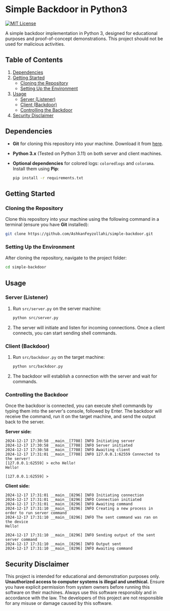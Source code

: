 # Simple Backdoor in Python3

[![MIT License](https://img.shields.io/badge/license-MIT-blue.svg)](https://opensource.org/licenses/MIT/)

A simple backdoor implementation in Python 3, designed for educational purposes and proof-of-concept demonstrations. This project should not be used for malicious activities.

## Table of Contents

1. [Dependencies](#dependencies)
2. [Getting Started](#getting-started)
   - [Cloning the Repository](#cloning-the-repository)
   - [Setting Up the Environment](#setting-up-the-environment)
3. [Usage](#usage)
   - [Server (Listener)](#server-listener)
   - [Client (Backdoor)](#client-backdoor)
   - [Controlling the Backdoor](#controlling-the-backdoor)
4. [Security Disclaimer](#security-disclaimer)

## Dependencies

- **Git** for cloning this repository into your machine. Download it from [here](https://git-scm.com/downloads).
- **Python 3.x** (Tested on Python 3.11) on both server and client machines.
- **Optional dependencies** for colored logs: `coloredlogs` and `colorama`. Install them using **Pip**:

  ```bash
  pip install -r requirements.txt
  ```

## Getting Started

### Cloning the Repository

Clone this repository into your machine using the following command in a terminal (ensure you have **Git** installed):

```bash
git clone https://github.com/AshkanFeyzollahi/simple-backdoor.git
```

### Setting Up the Environment

After cloning the repository, navigate to the project folder:

```bash
cd simple-backdoor
```

## Usage

### Server (Listener)

1. Run `src/server.py` on the server machine:

   ```bash
   python src/server.py
   ```

2. The server will initiate and listen for incoming connections. Once a client connects, you can start sending shell commands.

### Client (Backdoor)

1. Run `src/backdoor.py` on the target machine:

   ```bash
   python src/backdoor.py
   ```

2. The backdoor will establish a connection with the server and wait for commands.

### Controlling the Backdoor

Once the backdoor is connected, you can execute shell commands by typing them into the server's console, followed by Enter. The backdoor will receive the command, run it on the target machine, and send the output back to the server.

**Server side:**

```plain
2024-12-17 17:30:58 __main__[7708] INFO Initiating server
2024-12-17 17:30:58 __main__[7708] INFO Server initiated
2024-12-17 17:30:58 __main__[7708] INFO Awaiting client
2024-12-17 17:31:01 __main__[7708] INFO 127.0.0.1:62559 Connected to the server!
[127.0.0.1:62559] > echo Hello!
Hello!

[127.0.0.1:62559] >
```

**Client side:**

```plain
2024-12-17 17:31:01 __main__[8296] INFO Initiating connection
2024-12-17 17:31:01 __main__[8296] INFO Connection initiated
2024-12-17 17:31:01 __main__[8296] INFO Awaiting command
2024-12-17 17:31:10 __main__[8296] INFO Creating a new process in order to run server command
2024-12-17 17:31:10 __main__[8296] INFO The sent command was ran on the device
Hello!

2024-12-17 17:31:10 __main__[8296] INFO Sending output of the sent server command
2024-12-17 17:31:10 __main__[8296] INFO Output sent
2024-12-17 17:31:10 __main__[8296] INFO Awaiting command
```

## Security Disclaimer

This project is intended for educational and demonstration purposes only. **Unauthorized access to computer systems is illegal and unethical.** Ensure you have explicit permission from system owners before running this software on their machines. Always use this software responsibly and in accordance with the law. The developers of this project are not responsible for any misuse or damage caused by this software.